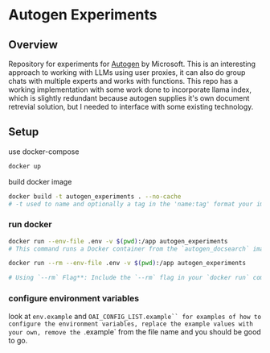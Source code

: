 # Autogen Experiments

## Overview

Repository for experiments for [Autogen](https://github.com/microsoft/autogen) by Microsoft. This is an interesting approach to working with LLMs using user proxies, it can also do group chats with multiple experts and works with functions. This repo has a working implementation with some work done to incorporate llama index, which is slightly redundant because autogen supplies it's own document retrevial solution, but I needed to interface with some existing technology.

## Setup

use docker-compose

```bash
docker up
```

build docker image

```bash
docker build -t autogen_experiments . --no-cache
# -t used to name and optionally a tag in the 'name:tag' format your image
```

### run docker

```bash
docker run --env-file .env -v $(pwd):/app autogen_experiments
# This command runs a Docker container from the `autogen_docsearch` image, loads environment variables from a file named `.env`, and mounts the current directory to `/app` inside the container.
```

```bash
docker run --rm --env-file .env -v $(pwd):/app autogen_experiments

# Using `--rm` Flag**: Include the `--rm` flag in your `docker run` command to automatically remove the container when it exits:
```

### configure environment variables

look at `env.example` and ` OAI_CONFIG_LIST.example`` for examples of how to configure the environment variables, replace the example values with your own, remove the  `.example` from the file name and you should be good to go.
